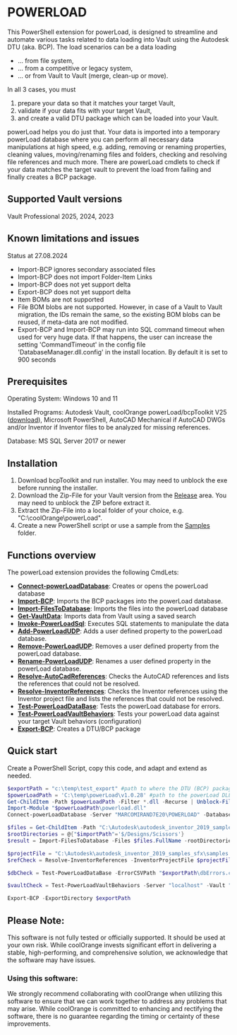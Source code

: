 # POWERLOAD 

This PowerShell extension for powerLoad, is designed to streamline and automate various tasks related to data loading into Vault using the Autodesk DTU (aka. BCP). The load scenarios can be a data loading
- ... from file system, 
- ... from a competitive or legacy system, 
- ... or from Vault to Vault (merge, clean-up or move).

In all 3 cases, you must 
1. prepare your data so that it matches your target Vault,
2. validate if your data fits with your target Vault,
3. and create a valid DTU package which can be loaded into your Vault.

powerLoad helps you do just that. Your data is imported into a temporary powerLoad database where you can perform all necessary data manipulations at high speed, e.g. adding, removing or renaming properties, cleaning values, moving/renaming files and folders, checking and resolving file references and much more. There are powerLoad cmdlets to check if your data matches the target vault to prevent the load from failing and finally creates a BCP package.

## Supported Vault versions

Vault Professional 2025, 2024, 2023

## Known limitations and issues

Status at 27.08.2024

- Import-BCP ignores secondary associated files
- Import-BCP does not import Folder-Item Links
- Import-BCP does not yet support delta
- Export-BCP does not yet support delta
- Item BOMs are not supported
- File BOM blobs are not supported. However, in case of a Vault to Vault migration, the IDs remain the same, so the existing BOM blobs can be reused, if meta-data are not modified.
- Export-BCP and Import-BCP may run into SQL command timeout when used for very huge data.
If that happens, the user can increase the setting 'CommandTimeout' in the config file 'DatabaseManager.dll.config' in the install location. By default it is set to 900 seconds


## Prerequisites

Operating System: Windows 10 and 11

Installed Programs: Autodesk Vault, coolOrange powerLoad/bcpToolkit V25 ([download](https://www.coolorange.com/powerload-download-page)), Microsoft PowerShell, AutoCAD Mechanical if AutoCAD DWGs and/or Inventor if Inventor files to be analyzed for missing references.

Database: MS SQL Server 2017 or newer 


## Installation

1. Download bcpToolkit and run installer. You may need to unblock the exe before running the installer.
2. Download the Zip-File for your Vault version from the [Release](../../releases) area. You may need to unblock the ZIP before extract it.
3. Extract the Zip-File into a local folder of your choice, e.g. "C:\coolOrange\powerLoad". 
4. Create a new PowerShell script or use a sample from the [Samples](https://github.com/coolOrangeLabs/powerLoadPublic/tree/main/Samples) folder.


## Functions overview
The powerLoad extension provides the following CmdLets: <br>

- [**Connect-powerLoadDatabase**](./CmdLets/doc/Connect-PowerLoadDatabase.md): Creates or opens the powerLoad database
- [**Import-BCP**](./CmdLets/doc/Import-BCP.md): Imports the BCP packages into the powerLoad database.
- [**Import-FilesToDatabase**](./CmdLets/doc/Import-FilesToDatabase.md): Imports the files into the powerLoad database
- [**Get-VaultData**](./CmdLets/doc/Get-VaultData.md): Imports data from Vault using a saved search
- [**Invoke-PowerLoadSql**](./CmdLets/doc/Invoke-PowerLoadSql.md): Executes SQL statements to manipulate the data
- [**Add-PowerLoadUDP**](./CmdLets/doc/Add-PowerLoadUDP.md): Adds a user defined property to the powerLoad database.
- [**Remove-PowerLoadUDP**](./CmdLets/doc/Remove-PowerLoadUDP.md): Removes a user defined property from the powerLoad database.
- [**Rename-PowerLoadUDP**](./CmdLets/doc/Rename-PowerLoadUDP.md): Renames a user defined property in the powerLoad database.
- [**Resolve-AutoCadReferences**](./CmdLets/doc/Resolve-AutoCadReferences.md): Checks the AutoCAD references and lists the references that could not be resolved.
- [**Resolve-InventorReferences**](./CmdLets/doc/Resolve-InventorReferences.md): Checks the Inventor references using the Inventor project file and lists the references that could not be resolved.
- [**Test-PowerLoadDataBase**](./CmdLets/doc/Test-PowerLoadDataBase.md): Tests the powerLoad database for errors.
- [**Test-PowerLoadVaultBehaviors**](./CmdLets/doc/Test-PowerLoadVaultBehaviors.md): Tests your powerLoad data against your target Vault behaviors (configuration)
- [**Export-BCP**](./CmdLets/doc/Export-BCP.md): Creates a DTU/BCP package


## Quick start

Create a PowerShell Script, copy this code, and adapt and extend as needed.
```PowerShell
$exportPath = "c:\temp\test_export" #path to where the DTU (BCP) packages shall be created
$powerLoadPath = 'C:\temp\powerLoad\v1.0.28' #path to the powerLoad DLL
Get-ChildItem -Path $powerLoadPath -Filter *.dll -Recurse | Unblock-File
Import-Module "$powerLoadPath\powerload.dll" 
Connect-powerLoadDatabase -Server "MARCOMIRAND7E20\POWERLOAD" -DatabaseName "test" -User "sa" -Password 'Pa$$w0rd' #connect to database 

$files = Get-ChildItem -Path "C:\Autodesk\autodesk_inventor_2019_samples_sfx\Models\Assemblies\Scissors" -File -Recurse
$rootDirectories = @{"$importPath"='$/Designs/Scissors'}
$result = Import-FilesToDatabase -Files $files.FullName -rootDirectories $rootDirectories -ErrorCSVPath "$exportPath\importErrors.csv"

$projectFile = "C:\Autodesk\autodesk_inventor_2019_samples_sfx\samples.ipj"
$refCheck = Resolve-InventorReferences -InventorProjectFile $projectFile -ErrorCSVPath "$exportPath\RefErrors.csv"

$dbCheck = Test-PowerLoadDataBase -ErrorCSVPath "$exportPath\dbErrors.csv"

$vaultCheck = Test-PowerLoadVaultBehaviors -Server "localhost" -Vault "Vault" -User "Administrator" -Password "" -ErrorCSVPath "$exportPath\vaultErrors.csv"

Export-BCP -ExportDirectory $exportPath
```

## Please Note:

This software is not fully tested or officially supported. It should be used at your own risk. While coolOrange invests significant effort in delivering a stable, high-performing, and comprehensive solution, we acknowledge that the software may have issues.

### Using this software:

We strongly recommend collaborating with coolOrange when utilizing this software to ensure that we can work together to address any problems that may arise. While coolOrange is committed to enhancing and rectifying the software, there is no guarantee regarding the timing or certainty of these improvements.

